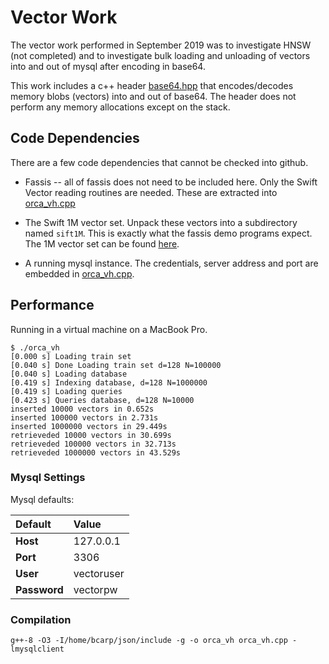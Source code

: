 # Vector Work

The vector work performed in September 2019 was to investigate HNSW (not completed) and to investigate bulk loading and unloading of vectors into and out of mysql after encoding in base64.

This work includes a c++ header [base64.hpp](base64.hpp) that encodes/decodes memory blobs (vectors) into and out of base64. The header does not perform any memory allocations except on the stack.

## Code Dependencies

There are a few code dependencies that cannot be checked into github.

+ Fassis -- all of fassis does not need to be included here. Only the Swift Vector reading routines are needed. These are extracted into [orca_vh.cpp](orca_vh.cpp)

+ The Swift 1M vector set. Unpack these vectors into a subdirectory named `sift1M`. This is exactly what the fassis demo programs expect. The 1M vector set can be found [here](http://corpus-texmex.irisa.fr/).

+ A running mysql instance. The credentials, server address and port are embedded in [orca_vh.cpp](orca_vh.cpp).

## Performance
Running in a virtual machine on a MacBook Pro.

```
$ ./orca_vh
[0.000 s] Loading train set
[0.040 s] Done Loading train set d=128 N=100000
[0.040 s] Loading database
[0.419 s] Indexing database, d=128 N=1000000
[0.419 s] Loading queries
[0.423 s] Queries database, d=128 N=10000
inserted 10000 vectors in 0.652s
inserted 100000 vectors in 2.731s
inserted 1000000 vectors in 29.449s
retrieveded 10000 vectors in 30.699s
retrieveded 100000 vectors in 32.713s
retrieveded 1000000 vectors in 43.529s
```

### Mysql Settings
  Mysql defaults:

  | Default  | Value |
  | :------- | :----- |
  | **Host** | 127.0.0.1 |
  | **Port** | 3306 |
  | **User** | vectoruser |
  | **Password** | vectorpw |

### Compilation

```
g++-8 -O3 -I/home/bcarp/json/include -g -o orca_vh orca_vh.cpp -lmysqlclient
```
